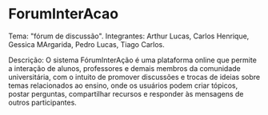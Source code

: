 # ForumInterAcao
Tema: "fórum de discussão".
Integrantes: Arthur Lucas, Carlos Henrique, Gessica MArgarida, Pedro Lucas, Tiago Carlos.

Descrição: 
  O sistema FórumInterAção é uma plataforma online que permite a interação de alunos, professores e demais membros da comunidade universitária, com o intuito de promover discussões e trocas de ideias sobre temas relacionados ao ensino, onde os usuários podem criar tópicos, postar perguntas, compartilhar recursos e responder às mensagens de outros participantes.
  
